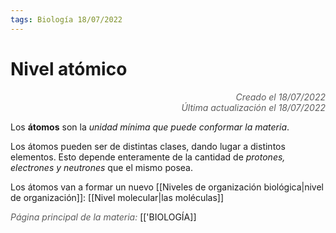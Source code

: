```yaml
---
tags: Biología 18/07/2022
---
```


# Nivel atómico
<div style="text-align: right; opacity: 0.7; font-style: italic;">Creado el 18/07/2022</div>
<div style="text-align: right; opacity: 0.7; font-style: italic;">Última actualización el 18/07/2022</div>

Los **átomos** son la *unidad mínima que puede conformar la materia*.

Los átomos pueden ser de distintas clases, dando lugar a distintos elementos. Esto depende enteramente de la cantidad de *protones, electrones y neutrones* que el mismo posea.

Los átomos van a formar un nuevo [[Niveles de organización biológica|nivel de organización]]: [[Nivel molecular|las moléculas]]

<span style="opacity: 0.7; font-style: italic;">Página principal de la materia:</span> [['BIOLOGÍA]]